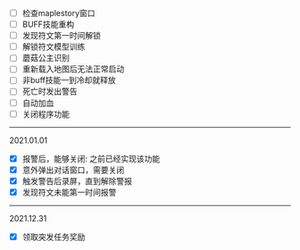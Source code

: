 - [ ] 检查maplestory窗口
- [ ] BUFF技能重构
- [ ] 发现符文第一时间解锁
- [ ] 解锁符文模型训练
- [ ] 蘑菇公主识别
- [ ] 重新载入地图后无法正常启动
- [ ] 非buff技能一到冷却就释放
- [ ] 死亡时发出警告
- [ ] 自动加血
- [ ] 关闭程序功能

__________________________
2021.01.01
- [x] 报警后，能够关闭: 之前已经实现该功能
- [x] 意外弹出对话窗口，需要关闭
- [x] 触发警告后录屏，直到解除警报
- [x] 发现符文未能第一时间报警
_________________________
2021.12.31
- [X] 领取突发任务奖励
